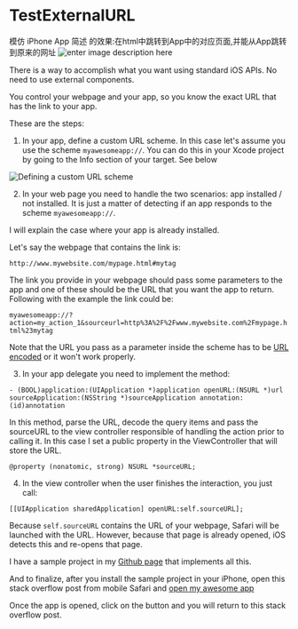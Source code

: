 # TestExternalURL
模仿 iPhone App 简述 的效果:在html中跳转到App中的对应页面,并能从App跳转到原来的网址
 ![enter image description here][6]

  

There is a way to accomplish what you want using standard iOS APIs. No need to use external components.

You control your webpage and your app, so you know the exact URL that has the link to your app.

These are the steps:

1) In your app, define a custom URL scheme. In this case let's assume you use the scheme `myawesomeapp://`. You can do this in your Xcode project by going to the Info section of your target. See below

![Defining a custom URL scheme][1]

2) In your web page you need to handle the two scenarios: app installed / not installed. It is just a matter of detecting if an app responds to the scheme `myawesomeapp://`. 


I will explain the case where your app is already installed. 

Let's say the webpage that contains the link is:

`http://www.mywebsite.com/mypage.html#mytag`

The link you provide in your webpage should pass some parameters to the app and one of these should be the URL that you want the app to return. Following with the example the link could be:

`myawesomeapp://?action=my_action_1&sourceurl=http%3A%2F%2Fwww.mywebsite.com%2Fmypage.html%23mytag`

Note that the URL you pass as a parameter inside the scheme has to be [URL encoded][3] or it won't work properly.

3) In your app delegate you need to implement the method:

`- (BOOL)application:(UIApplication *)application openURL:(NSURL *)url sourceApplication:(NSString *)sourceApplication annotation:(id)annotation`

In this method, parse the URL, decode the query items and pass the sourceURL to the view controller responsible of handling the action prior to calling it. In this case I set a public property in the ViewController that will store the URL.

`@property (nonatomic, strong) NSURL *sourceURL;`

4) In the view controller when the user finishes the interaction, you just call:

`[[UIApplication sharedApplication] openURL:self.sourceURL];`

Because `self.sourceURL` contains the URL of your webpage, Safari will be launched with the URL. However, because that page is already opened, iOS detects this and re-opens that page.

I have a sample project in my [Github page][4] that implements all this.

And to finalize, after you install the sample project in your iPhone, open this stack overflow post from mobile Safari and [open my awesome app][5]

Once the app is opened, click on the button and you will return to this stack overflow post.


  [1]: http://i.stack.imgur.com/mlVDM.png
  [3]: http://en.wikipedia.org/wiki/Percent-encoding
  [4]: https://github.com/ChenYilong/CYLExternalURL
  [5]: myawesomeapp://?action=my_action_1&sourceurl=http://weibo.com/1692391497/CkirQtS1I?from=page_1005051692391497_profile&wvr=6&mod=weibotime&type=comment#_rnd1433007524429
  [6]: https://github.com/ChenYilong/TestExternalURL/blob/master/TestExternalURL/it_is_effect_show_shemeurl.gif
